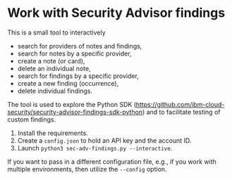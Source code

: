 # Work with Security Advisor findings
This is a small tool to interactively
- search for providers of notes and findings,
- search for notes by a specific provider,
- create a note (or card),
- delete an individual note,
- search for findings by a specific provider,
- create a new finding (occurrence),
- delete individual findings.
  
The tool is used to explore the Python SDK (https://github.com/ibm-cloud-security/security-advisor-findings-sdk-python) and to facilitate testing of custom findings.

1. Install the requirements.
2. Create a `config.json` to hold an API key and the account ID.
3. Launch `python3 sec-adv-findings.py --interactive`.

If you want to pass in a different configuration file, e.g., if you work with multiple environments, then utilize the `--config` option.